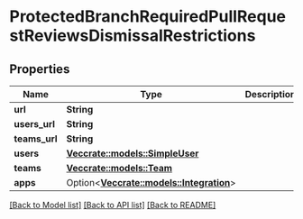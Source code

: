 # ProtectedBranchRequiredPullRequestReviewsDismissalRestrictions

## Properties

Name | Type | Description | Notes
------------ | ------------- | ------------- | -------------
**url** | **String** |  | 
**users_url** | **String** |  | 
**teams_url** | **String** |  | 
**users** | [**Vec<crate::models::SimpleUser>**](simple-user.md) |  | 
**teams** | [**Vec<crate::models::Team>**](team.md) |  | 
**apps** | Option<[**Vec<crate::models::Integration>**](integration.md)> |  | [optional]

[[Back to Model list]](../README.md#documentation-for-models) [[Back to API list]](../README.md#documentation-for-api-endpoints) [[Back to README]](../README.md)


